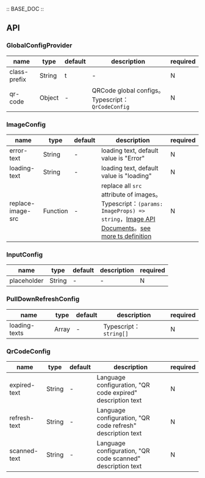 :: BASE_DOC ::

## API
### GlobalConfigProvider

name | type | default | description | required
-- | -- | -- | -- | --
class-prefix | String | t | \- | N
qr-code | Object | - | QRCode global configs。Typescript：`QrCodeConfig` | N

### ImageConfig

name | type | default | description | required
-- | -- | -- | -- | --
error-text | String | - | loading text, default value is "Error" | N
loading-text | String | - | loading text, default value is "loading" | N
replace-image-src | Function | - | replace all `src` attribute of images。Typescript：`(params: ImageProps) => string`，[Image API Documents](./image?tab=api)。[see more ts definition](https://github.com/Tencent/tdesign-miniprogram/tree/develop/src/config-provider/type.ts) | N

### InputConfig

name | type | default | description | required
-- | -- | -- | -- | --
placeholder | String | - | \- | N

### PullDownRefreshConfig

name | type | default | description | required
-- | -- | -- | -- | --
loading-texts | Array | - | Typescript：`string[]` | N

### QrCodeConfig

name | type | default | description | required
-- | -- | -- | -- | --
expired-text | String | - | Language configuration, "QR code expired" description text | N
refresh-text | String | - | Language configuration, "QR code refresh" description text | N
scanned-text | String | - | Language configuration, "QR code scanned" description text | N
